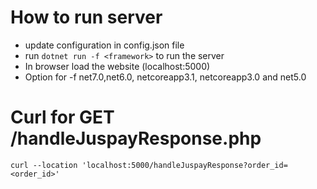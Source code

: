 # How to run server
- update configuration in config.json file
- run ```dotnet run -f <framework>``` to run the server
- In browser load the website (localhost:5000)
- Option for -f net7.0,net6.0, netcoreapp3.1, netcoreapp3.0 and net5.0

# Curl for GET /handleJuspayResponse.php
```
curl --location 'localhost:5000/handleJuspayResponse?order_id=<order_id>'
```
